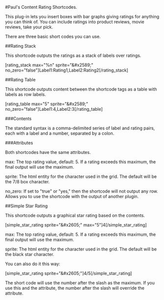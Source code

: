 #Paul's Content Rating Shortcodes.

This plug-in lets you insert boxes with bar graphs giving ratings for anything you can think
of. You can include ratings into product reviews, movie reviews, take your pick.

There are three basic short codes you can use.

##Rating Stack

This shortcode outputs the ratings as a stack of labels over ratings.

[rating_stack max="%n" sprite="&amp;#x2589;" no_zero="false"]Label1:Rating1,Label2:Rating2[/rating_stack]

##Rating Table

This shortcode outputs content between the shortcode tags as a table with labels as row labels.

[rating_table max="5" sprite="&amp;#x2589;" no_zero="false"]Label1:4,Label2:3[/rating_table]

###Contents

The standard syntax is a comma-delimited series of label and rating pairs, each with a label and a 
number, separated by a colon.


###Attributes

Both shortcodes have the same attributes.

max:		The top rating value, default: 5. If a rating exceeds this maximum, the final output will 
			use the maximum.

sprite:		The html entity for the character used in the grid. The default will be the 7/8 box 
			character.

no_zero:	If set to "true" or "yes," then the shortcode will not output any row. Allows you to use
			the shortcode with the output of another plugin.



##Simple Star Rating

This shortcode outputs a graphical star rating based on the contents.

[simple_star_rating sprite="&amp;#x2605;" max="5"]4[/simple_star_rating]

max:		The top rating value, default: 5. If a rating exceeds this maximum, the final output will 
			use the maximum.

sprite:		The html entity for the character used in the grid. The default will be the black star
			character.

You can also do it this way:

[simple_star_rating sprite="&amp;#x2605;"]4/5[/simple_star_rating]

The short code will use the number after the slash as the maximum.  If you use this and the attribute, the 
number after the slash will override the attribute.